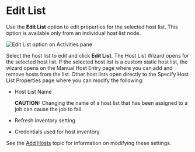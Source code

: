 # Edit List

Use the **Edit List** option to edit properties for the selected host list. This option is available
only from an individual host list node.

![Edit List option on Activities pane](/img/versioned_docs/enterpriseauditor_11.6/enterpriseauditor/admin/hostmanagement/actions/editlist.webp)

Select the host list to edit and click **Edit List**. The Host List Wizard opens for the selected
host list. If the selected host list is a custom static host list, the wizard opens on the Manual
Host Entry page where you can add and remove hosts from the list. Other host lists open directly to
the Specify Host List Properties page where you can modify the following:

- Host List Name

    **CAUTION:** Changing the name of a host list that has been assigned to a job can cause the job
    to fail.

- Refresh inventory setting
- Credentials used for host inventory

See the
[Add Hosts](/docs/accessanalyzer/11.6/enterpriseauditor/admin/hostmanagement/actions/add.md)
topic for information on modifying these settings.
